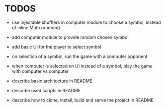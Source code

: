 # TODOS

- use injectable shufflers in computer module to choose a symbol, instead of inline Math.random()

- add computer module to provide random chosen symbol

- add basic UI for the player to select symbol

- on selection of a symbol, run the game with a computer opponent

- when computer is selected on UI instead of a symbol, play the game with computer vs computer

- describe basic architecture in README

- describe used scripts in README

- describe how to clone, install, build and serve the project in README
